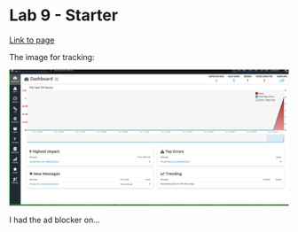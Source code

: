 # Lab 9 - Starter
[Link to page](https://illusivealdebaran.github.io/Lab9_Starter/)


The image for tracking:


![image](./TrackJS.png)

I had the ad blocker on...
